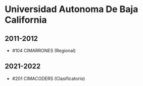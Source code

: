 # Universidad Autonoma De Baja California

## 2011-2012

- #104 CIMARRONES (Regional)

## 2021-2022

- #201 CIMACODERS (Clasificatorio)


